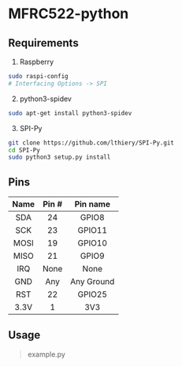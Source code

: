 # MFRC522-python


## Requirements
1. Raspberry 
```bash
sudo raspi-config
# Interfacing Options -> SPI
```
2. python3-spidev
```bash
sudo apt-get install python3-spidev
```
3. SPI-Py
```bash
git clone https://github.com/lthiery/SPI-Py.git
cd SPI-Py
sudo python3 setup.py install
```

## Pins

| Name | Pin # | Pin name   |
|:------:|:-------:|:------------:|
| SDA  | 24    | GPIO8      |
| SCK  | 23    | GPIO11     |
| MOSI | 19    | GPIO10     |
| MISO | 21    | GPIO9      |
| IRQ  | None  | None       |
| GND  | Any   | Any Ground |
| RST  | 22    | GPIO25     |
| 3.3V | 1     | 3V3        |

## Usage

> example.py